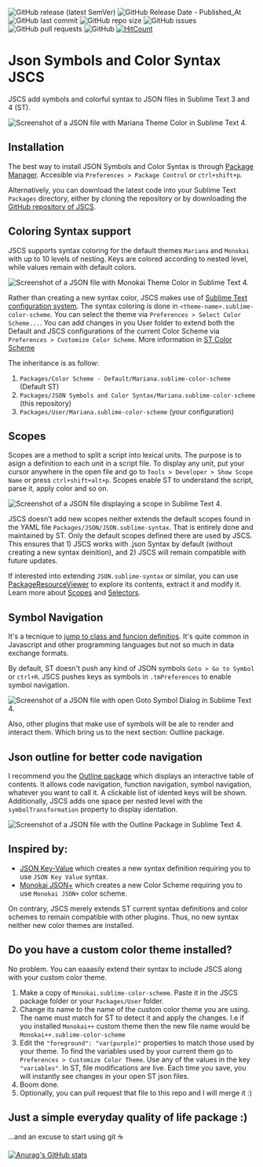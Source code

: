 ![GitHub release (latest SemVer)](https://img.shields.io/github/v/release/Monox18/JsonSymbolsAndColorSyntax)
![GitHub Release Date - Published_At](https://img.shields.io/github/release-date/Monox18/JsonSymbolsAndColorSyntax?display_date=published_at)
![GitHub last commit](https://img.shields.io/github/last-commit/Monox18/JsonSymbolsAndColorSyntax)
![GitHub repo size](https://img.shields.io/github/repo-size/Monox18/JsonSymbolsAndColorSyntax)
![GitHub issues](https://img.shields.io/github/issues/Monox18/JsonSymbolsAndColorSyntax)
![GitHub pull requests](https://img.shields.io/github/issues-pr/Monox18/JsonSymbolsAndColorSyntax)
![GitHub](https://img.shields.io/github/license/Monox18/JsonSymbolsAndColorSyntax)
[![HitCount](https://hits.dwyl.com/Monox18/BreadcrumbsJsonSymbolsAndColorSyntax.svg?style=flat-square&show=unique)](http://hits.dwyl.com/Monox18/BreadcrumbsJsonSymbolsAndColorSyntax)

  
# Json Symbols and Color Syntax JSCS
JSCS add symbols and colorful syntax to JSON files in Sublime Text 3 and 4 (ST).

![Screenshot of a JSON file with Mariana Theme Color in Sublime Text 4.](images/mariana-sample.png)

## Installation

The best way to install JSON Symbols and Color Syntax is through [Package Manager](https://packagecontrol.io/). Accesible via `Preferences > Package Control` or `ctrl+shift+p`.

Alternatively, you can download the latest code into your Sublime Text `Packages` directory, either by cloning the repository or by downloading the [GitHub repository of JSCS](https://github.com/Monox18/JsonSymbolsAndColorSyntax).

## Coloring Syntax support
JSCS supports syntax coloring for the default themes `Mariana` and `Monokai` with up to 10 levels of nesting. Keys are colored according to nested level, while values remain with default colors. 

![Screenshot of a JSON file with Monokai Theme Color in Sublime Text 4.](images/monokai-sample.png)

Rather than creating a new syntax color, JSCS makes use of [Sublime Text configuration system](https://www.sublimetext.com/docs/settings.html). The syntax coloring is done in `<theme-name>.sublime-color-scheme`. You can select the theme via `Preferences > Select Color Scheme...`. You can add changes in you User folder to extend both the Default and JSCS configurations of the current Color Scheme via `Preferences > Customize Color Scheme`. More information in [ST Color Scheme](https://www.sublimetext.com/docs/color_schemes.html)

The inheritance is as follow:
1) `Packages/Color Scheme - Default/Mariana.sublime-color-scheme` (Default ST)
2) `Packages/JSON Symbols and Color Syntax/Mariana.sublime-color-scheme` (this repository)
3) `Packages/User/Mariana.sublime-color-scheme` (your configuration)

## Scopes
Scopes are a method to split a script into lexical units. The purpose is to asign a definition to each unit in a script file. To display any unit, put your cursor anywhere in the open file and go to `Tools > Developer > Show Scope Name` or press `ctrl+shift+alt+p`. Scopes enable ST to understand the script, parse it, apply color and so on.

![Screenshot of a JSON file displaying a scope in Sublime Text 4.](images/scopes-sample.png)

JSCS doesn't add new scopes neither extends the default scopes found in the YAML file `Packages/JSON/JSON.sublime-syntax`. That is entirely done and maintained by ST. Only the default scopes defined there are used by JSCS. This ensures that 1) JSCS works with .json Syntax by default (without creating a new syntax deinition), and 2) JSCS will remain compatible with future updates.

If interested into extending `JSON.sublime-syntax` or similar, you can use [PackageResourceViewer](https://github.com/skuroda/PackageResourceViewer) to explore its contents, extract it and modify it. Learn more about [Scopes](https://www.sublimetext.com/docs/scope_naming.html) and [Selectors](https://www.sublimetext.com/docs/selectors.html).

## Symbol Navigation
It's a tecnique to [jump to class and funcion definitios](https://docs.sublimetext.io/reference/symbols.html). It's quite common in Javascript and other programming languages but not so much in data exchange formats. 

By default, ST doesn't push any kind of JSON symbols `Goto > Go to Symbol` or `ctrl+R`. JSCS pushes keys as symbols in `.tmPreferences` to enable symbol navigation. 

![Screenshot of a JSON file with open Goto Symbol Dialog in Sublime Text 4.](images/symbols-sample.png)

Also, other plugins that make use of symbols will be ale to render and interact them. Which bring us to the next section: Outline package. 

## Json outline for better code navigation
I recommend you the [Outline package](https://github.com/warmdev/SublimeOutline) which displays an interactive table of contents. It allows code navigation, function navigation, symbol navigation, whatever you want to call it. A clickable list of idented keys will be shown. Additionally, JSCS adds one space per nested level with the `symbolTransformation` property to display identation. 

![Screenshot of a JSON file with the Outline Package in Sublime Text 4.](images/outline-sample.png)

## Inspired by: 
* [JSON Key-Value](https://github.com/aurule/json-kv) which creates a new syntax definition requiring you to use `JSON Key Value` syntax.
* [Monokai JSON+](https://github.com/ColibriApps/MonokaiJsonPlus) which creates a new Color Scheme requiring you to use `Monokai JSON+` color scheme. 

On contrary, JSCS merely extends ST current syntax definitions and color schemes to remain compatible with other plugins. Thus, no new syntax neither new color themes are installed.

## Do you have a custom color theme installed?
No problem. You can eaaasily extend their syntax to include JSCS along with your custom color theme.
1) Make a copy of `Monokai.sublime-color-scheme`. Paste it in the JSCS package folder or your `Packages/User` folder.
2) Change its name to the name of the custom color theme you are using. The name must match for ST to detect it and apply the changes. I.e if you installed `Monokai++` custom theme then the new file name would be `Monokai++.sublime-color-scheme`
3) Edit the `"foreground": "var(purple)"` properties to match those used by your theme. To find the variables used by your current them go to `Preferences > Customize Color Theme`. Use any of the values in the key `"variables"`. In ST, file modifications are live. Each time you save, you will instantly see changes in your open ST json files.
4) Boom done. 
5) Optionally, you can pull request that file to this repo and I will merge it :)

## Just a simple everyday quality of life package :)

...and an excuse to start using git ☕

[![Anurag's GitHub stats](https://github-readme-stats.vercel.app/api?username=Monox18&theme=dracula&show_icons=true)](https://github.com/anuraghazra/github-readme-stats)
